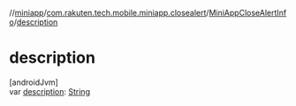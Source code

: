 //[miniapp](../../../index.md)/[com.rakuten.tech.mobile.miniapp.closealert](../index.md)/[MiniAppCloseAlertInfo](index.md)/[description](description.md)

# description

[androidJvm]\
var [description](description.md): [String](https://kotlinlang.org/api/latest/jvm/stdlib/kotlin/-string/index.html)
